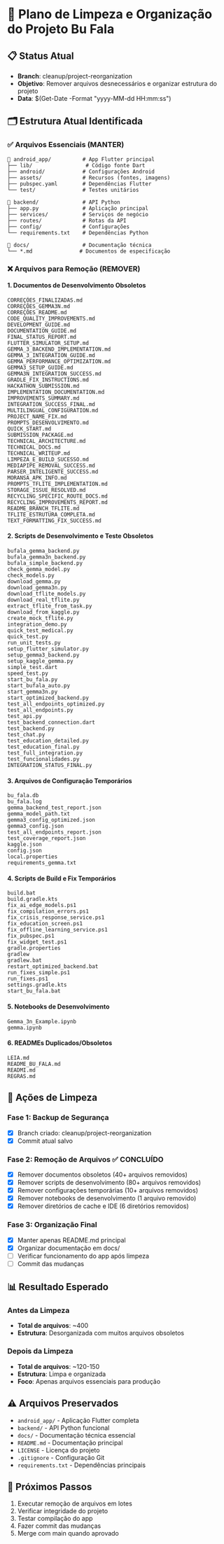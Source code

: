 # 🧹 Plano de Limpeza e Organização do Projeto Bu Fala

## 📋 Status Atual
- **Branch**: cleanup/project-reorganization
- **Objetivo**: Remover arquivos desnecessários e organizar estrutura do projeto
- **Data**: $(Get-Date -Format "yyyy-MM-dd HH:mm:ss")

## 🗂️ Estrutura Atual Identificada

### ✅ Arquivos Essenciais (MANTER)
```
📁 android_app/          # App Flutter principal
├── lib/                 # Código fonte Dart
├── android/            # Configurações Android
├── assets/             # Recursos (fontes, imagens)
├── pubspec.yaml        # Dependências Flutter
└── test/               # Testes unitários

📁 backend/              # API Python
├── app.py              # Aplicação principal
├── services/           # Serviços de negócio
├── routes/             # Rotas da API
├── config/             # Configurações
└── requirements.txt    # Dependências Python

📁 docs/                 # Documentação técnica
└── *.md               # Documentos de especificação
```

### ❌ Arquivos para Remoção (REMOVER)

#### 1. Documentos de Desenvolvimento Obsoletos
```
CORREÇÕES_FINALIZADAS.md
CORREÇÕES_GEMMA3N.md
CORREÇÕES_README.md
CODE_QUALITY_IMPROVEMENTS.md
DEVELOPMENT_GUIDE.md
DOCUMENTATION_GUIDE.md
FINAL_STATUS_REPORT.md
FLUTTER_SIMULATOR_SETUP.md
GEMMA_3_BACKEND_IMPLEMENTATION.md
GEMMA_3_INTEGRATION_GUIDE.md
GEMMA_PERFORMANCE_OPTIMIZATION.md
GEMMA3_SETUP_GUIDE.md
GEMMA3N_INTEGRATION_SUCCESS.md
GRADLE_FIX_INSTRUCTIONS.md
HACKATHON_SUBMISSION.md
IMPLEMENTATION_DOCUMENTATION.md
IMPROVEMENTS_SUMMARY.md
INTEGRATION_SUCCESS_FINAL.md
MULTILINGUAL_CONFIGURATION.md
PROJECT_NAME_FIX.md
PROMPTS_DESENVOLVIMENTO.md
QUICK_START.md
SUBMISSION_PACKAGE.md
TECHNICAL_ARCHITECTURE.md
TECHNICAL_DOCS.md
TECHNICAL_WRITEUP.md
LIMPEZA_E_BUILD_SUCESSO.md
MEDIAPIPE_REMOVAL_SUCCESS.md
PARSER_INTELIGENTE_SUCCESS.md
MORANSA_APK_INFO.md
PROMPTS_TFLITE_IMPLEMENTATION.md
STORAGE_ISSUE_RESOLVED.md
RECYCLING_SPECIFIC_ROUTE_DOCS.md
RECYCLING_IMPROVEMENTS_REPORT.md
README_BRANCH_TFLITE.md
TFLITE_ESTRUTURA_COMPLETA.md
TEXT_FORMATTING_FIX_SUCCESS.md
```

#### 2. Scripts de Desenvolvimento e Teste Obsoletos
```
bufala_gemma_backend.py
bufala_gemma3n_backend.py
bufala_simple_backend.py
check_gemma_model.py
check_models.py
download_gemma.py
download_gemma3n.py
download_tflite_models.py
download_real_tflite.py
extract_tflite_from_task.py
download_from_kaggle.py
create_mock_tflite.py
integration_demo.py
quick_test_medical.py
quick_test.py
run_unit_tests.py
setup_flutter_simulator.py
setup_gemma3_backend.py
setup_kaggle_gemma.py
simple_test.dart
speed_test.py
start_bu_fala.py
start_bufala_auto.py
start_gemma3n.py
start_optimized_backend.py
test_all_endpoints_optimized.py
test_all_endpoints.py
test_api.py
test_backend_connection.dart
test_backend.py
test_chat.py
test_education_detailed.py
test_education_final.py
test_full_integration.py
test_funcionalidades.py
INTEGRATION_STATUS_FINAL.py
```

#### 3. Arquivos de Configuração Temporários
```
bu_fala.db
bu_fala.log
gemma_backend_test_report.json
gemma_model_path.txt
gemma3_config_optimized.json
gemma3_config.json
test_all_endpoints_report.json
test_coverage_report.json
kaggle.json
config.json
local.properties
requirements_gemma.txt
```

#### 4. Scripts de Build e Fix Temporários
```
build.bat
build.gradle.kts
fix_ai_edge_models.ps1
fix_compilation_errors.ps1
fix_crisis_response_service.ps1
fix_education_screen.ps1
fix_offline_learning_service.ps1
fix_pubspec.ps1
fix_widget_test.ps1
gradle.properties
gradlew
gradlew.bat
restart_optimized_backend.bat
run_fixes_simple.ps1
run_fixes.ps1
settings.gradle.kts
start_bu_fala.bat
```

#### 5. Notebooks de Desenvolvimento
```
Gemma_3n_Example.ipynb
gemma.ipynb
```

#### 6. READMEs Duplicados/Obsoletos
```
LEIA.md
README_BU_FALA.md
READMI.md
REGRAS.md
```

## 🎯 Ações de Limpeza

### Fase 1: Backup de Segurança
- [x] Branch criado: cleanup/project-reorganization
- [x] Commit atual salvo

### Fase 2: Remoção de Arquivos ✅ CONCLUÍDO
- [x] Remover documentos obsoletos (40+ arquivos removidos)
- [x] Remover scripts de desenvolvimento (80+ arquivos removidos)
- [x] Remover configurações temporárias (10+ arquivos removidos)
- [x] Remover notebooks de desenvolvimento (1 arquivo removido)
- [x] Remover diretórios de cache e IDE (6 diretórios removidos)

### Fase 3: Organização Final
- [x] Manter apenas README.md principal
- [x] Organizar documentação em docs/
- [ ] Verificar funcionamento do app após limpeza
- [ ] Commit das mudanças

## 📊 Resultado Esperado

### Antes da Limpeza
- **Total de arquivos**: ~400
- **Estrutura**: Desorganizada com muitos arquivos obsoletos

### Depois da Limpeza
- **Total de arquivos**: ~120-150
- **Estrutura**: Limpa e organizada
- **Foco**: Apenas arquivos essenciais para produção

## ⚠️ Arquivos Preservados
- `android_app/` - Aplicação Flutter completa
- `backend/` - API Python funcional
- `docs/` - Documentação técnica essencial
- `README.md` - Documentação principal
- `LICENSE` - Licença do projeto
- `.gitignore` - Configuração Git
- `requirements.txt` - Dependências principais

## 🚀 Próximos Passos
1. Executar remoção de arquivos em lotes
2. Verificar integridade do projeto
3. Testar compilação do app
4. Fazer commit das mudanças
5. Merge com main quando aprovado
